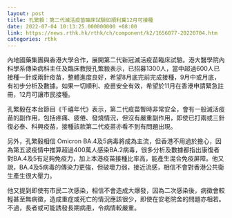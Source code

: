 ```yaml
---
layout: post
title: 孔繁毅：第二代滅活疫苗臨床試驗如順利冀12月可接種
date: 2022-07-04 10:13:25.000000000 +08:00
link: https://news.rthk.hk/rthk/ch/component/k2/1656077-20220704.htm
categories: rthk
---
```


內地國藥集團與香港大學合作，展開第二代新冠滅活疫苗臨床試驗。港大醫學院內科學系傳染病科主任及臨床教授孔繁毅表示，已招募1300人，當中超過600人已接種一針或兩針疫苗，整體進度良好，希望8月底完前完成接種，9月中或月底，有初步分析及數據。如果一切順利、疫苗安全有效，希望於11月在香港申請緊急註冊，12月可讓市民接種。

孔繁毅在本台節目《千禧年代》表示，第二代疫苗暫時非常安全，會有一般滅活疫苗的副作用，包括疼痛、疲倦、發燒情況，但沒有嚴重副作用，即使已打兩或三針復必泰、科興疫苗，接種該款第二代疫苗亦看不到有問題出現。

另外，孔繁毅相信 Omicron BA.4及5病毒將成為主流，但香港不用過於擔心，因為第五波疫情中推算超過400萬人感染BA.2病毒，很多分析及數據都指出康復者對BA.4及5有足夠免疫力，加上本港疫苗接種比率高，能產生混合免疫屏障。他又說，BA.4及5病毒的傳染力更強，但破壞力弱，接近流感，相信不會對香港公共衛生產生很大壓力。

他又提到即使有市民二次感染，相信不會造成大爆發，因為二次感染後，病徵會較輕甚至無病徵，造成重症或死亡的情況應該很少，即使在安老院舍的問題亦相若。不過，長者或可能誘發長期病患，令病情較嚴重。
